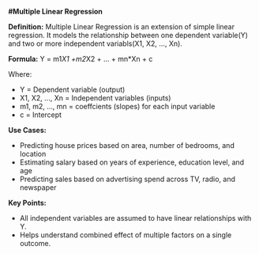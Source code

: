 **#Multiple Linear Regression**

**Definition:**
Multiple Linear Regression is an extension of simple linear regression. It models the relationship between one dependent variable(Y) and two or more independent variabls(X1, X2, ..., Xn).

**Formula:**
Y = m1*X1 +m2*X2 + ... + mn*Xn + c

Where:
- Y = Dependent variable (output)
- X1, X2, ..., Xn = Independent variables (inputs)
- m1, m2, ..., mn = coeffcients (slopes) for each input variable
- c = Intercept

**Use Cases:**
- Predicting house prices based on area, number of bedrooms, and location
- Estimating salary based on years of experience, education level, and age
- Predicting sales based on advertising spend across TV, radio, and newspaper

**Key Points:**
- All independent variables are assumed to have linear relationships with Y.
- Helps understand combined effect of multiple factors on a single outcome.

